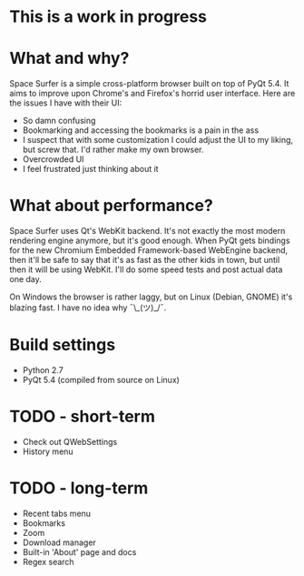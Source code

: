 # This is a work in progress

# What and why?
Space Surfer is a simple cross-platform browser built on top of PyQt 5.4. It
aims to improve upon Chrome's and Firefox's horrid user interface. Here are the
issues I have with their UI:
* So damn confusing
* Bookmarking and accessing the bookmarks is a pain in the ass
* I suspect that with some customization I could adjust the UI to my liking,
but screw that. I'd rather make my own browser.
* Overcrowded UI
* I feel frustrated just thinking about it

# What about performance?
Space Surfer uses Qt's WebKit backend. It's not exactly the most modern rendering
engine anymore, but it's good enough. When PyQt gets bindings for the new
Chromium Embedded Framework-based WebEngine backend, then it'll be safe to say
that it's as fast as the other kids in town, but until then it will be using
WebKit. I'll do some speed tests and post actual data one day.

On Windows the browser is rather laggy, but on Linux (Debian, GNOME) it's blazing
fast. I have no idea why ¯\\\_(ツ)_/¯.

# Build settings
* Python 2.7
* PyQt 5.4 (compiled from source on Linux)

# TODO - short-term
* Check out QWebSettings
* History menu

# TODO - long-term
* Recent tabs menu
* Bookmarks
* Zoom
* Download manager
* Built-in 'About' page and docs
* Regex search
